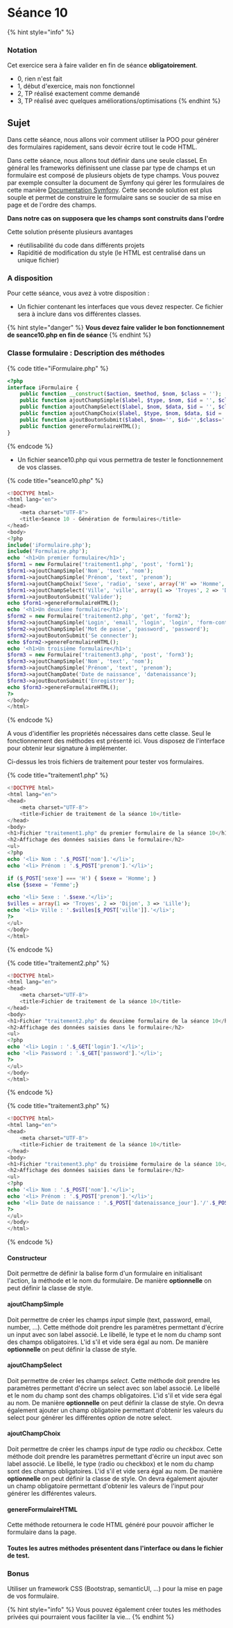 # Séance 10

{% hint style="info" %}
### Notation

Cet exercice sera à faire valider en fin de séance **obligatoirement**.

* 0, rien n'est fait
* 1, début d'exercice, mais non fonctionnel
* 2, TP réalisé exactement comme demandé
* 3, TP réalisé avec quelques améliorations/optimisations
{% endhint %}

## Sujet

Dans cette séance, nous allons voir comment utiliser la POO pour générer des formulaires rapidement, sans devoir écrire tout le code HTML.

Dans cette séance, nous allons tout définir dans une seule classeL En général les frameworks définissent une classe par type de champs et un formulaire est composé de plusieurs objets de type champs. Vous pouvez par exemple consulter la document de Symfony qui gérer les formulaires de cette manière [Documentation Symfony](https://symfony.com/doc/current/reference/forms/types.html). Cette seconde solution est plus souple et permet de construire le formulaire sans se soucier de sa mise en page et de l'ordre des champs.

**Dans notre cas on supposera que les champs sont construits dans l'ordre**

Cette solution présente plusieurs avantages

* réutilisabilité du code dans différents projets
* Rapiditié de modification du style \(le HTML est centralisé dans un unique fichier\)

### A disposition

Pour cette séance, vous avez à votre disposition :

* Un fichier contenant les interfaces que vous devez respecter. Ce fichier sera à inclure dans vos différentes classes.

{% hint style="danger" %}
**Vous devez faire valider le bon fonctionnement de seance10.php en fin de séance**
{% endhint %}

### Classe formulaire : Description des méthodes

{% code title="iFormulaire.php" %}
```php
<?php
interface iFormulaire {
    public function __construct($action, $method, $nom, $class = '');
    public function ajoutChampSimple($label, $type, $nom, $id = '', $class = '');
    public function ajoutChampSelect($label, $nom, $data, $id = '', $class = '');
    public function ajoutChampChoix($label, $type, $nom, $data, $id = '', $class = '');
    public function ajoutBoutonSubmit($label, $nom='', $id='',$class='');
    public function genereFormulaireHTML();
}
```
{% endcode %}

* Un fichier seance10.php qui vous permettra de tester le fonctionnement de vos classes.

{% code title="seance10.php" %}
```php
<!DOCTYPE html>
<html lang="en">
<head>
    <meta charset="UTF-8">
    <title>Seance 10 - Génération de formulaires</title>
</head>
<body>
<?php
include('iFormulaire.php');
include('Formulaire.php');
echo '<h1>Un premier formulaire</h1>';
$form1 = new Formulaire('traitement1.php', 'post', 'form1');
$form1->ajoutChampSimple('Nom', 'text', 'nom');
$form1->ajoutChampSimple('Prénom', 'text', 'prenom');
$form1->ajoutChampChoix('Sexe', 'radio', 'sexe', array('H' => 'Homme', 'F' => 'Femme'));
$form1->ajoutChampSelect('Ville', 'ville', array(1 => 'Troyes', 2 => 'Dijon', 3 => 'Lille'));
$form1->ajoutBoutonSubmit('Valider');
echo $form1->genereFormulaireHTML();
echo '<h1>Un deuxième formulaire</h1>';
$form2 = new Formulaire('traitement2.php', 'get', 'form2');
$form2->ajoutChampSimple('Login', 'email', 'login', 'login', 'form-control');
$form2->ajoutChampSimple('Mot de passe', 'password', 'password');
$form2->ajoutBoutonSubmit('Se connecter');
echo $form2->genereFormulaireHTML();
echo '<h1>Un troisième formulaire</h1>';
$form3 = new Formulaire('traitement3.php', 'post', 'form3');
$form3->ajoutChampSimple('Nom', 'text', 'nom');
$form3->ajoutChampSimple('Prénom', 'text', 'prenom');
$form3->ajoutChampDate('Date de naissance', 'datenaissance');
$form3->ajoutBoutonSubmit('Enregistrer');
echo $form3->genereFormulaireHTML();
?>
</body>
</html>
```
{% endcode %}

A vous d'identifier les propriétés nécessaires dans cette classe. Seul le fonctionnement des méthodes est présenté ici. Vous disposez de l'interface pour obtenir leur signature à implémenter.

Ci-dessus les trois fichiers de traitement pour tester vos formulaires.

{% code title="traitement1.php" %}
```php
<!DOCTYPE html>
<html lang="en">
<head>
    <meta charset="UTF-8">
    <title>Fichier de traitement de la séance 10</title>
</head>
<body>
<h1>Fichier "traitement1.php" du premier formulaire de la séance 10</h1>
<h2>Affichage des données saisies dans le formulaire</h2>
<ul>
<?php
echo '<li> Nom : '.$_POST['nom'].'</li>';
echo '<li> Prénom : '.$_POST['prenom'].'</li>';

if ($_POST['sexe'] === 'H') { $sexe = 'Homme'; }
else {$sexe = 'Femme';}

echo '<li> Sexe : '.$sexe.'</li>';
$villes = array(1 => 'Troyes', 2 => 'Dijon', 3 => 'Lille');
echo '<li> Ville : '.$villes[$_POST['ville']].'</li>';
?>
</ul>
</body>
</html>
```
{% endcode %}

{% code title="traitement2.php" %}
```php
<!DOCTYPE html>
<html lang="en">
<head>
    <meta charset="UTF-8">
    <title>Fichier de traitement de la séance 10</title>
</head>
<body>
<h1>Fichier "traitement2.php" du deuxième formulaire de la séance 10</h1>
<h2>Affichage des données saisies dans le formulaire</h2>
<ul>
<?php
echo '<li> Login : '.$_GET['login'].'</li>';
echo '<li> Password : '.$_GET['password'].'</li>';
?>
</ul>
</body>
</html>
```
{% endcode %}

{% code title="traitement3.php" %}
```php
<!DOCTYPE html>
<html lang="en">
<head>
    <meta charset="UTF-8">
    <title>Fichier de traitement de la séance 10</title>
</head>
<body>
<h1>Fichier "traitement3.php" du troisième formulaire de la séance 10</h1>
<h2>Affichage des données saisies dans le formulaire</h2>
<ul>
<?php
echo '<li> Nom : '.$_POST['nom'].'</li>';
echo '<li> Prénom : '.$_POST['prenom'].'</li>';
echo '<li> Date de naissance : '.$_POST['datenaissance_jour'].'/'.$_POST['datenaissance_mois'].'/'.$_POST['datenaissance_annee'].'</li>';
?>
</ul>
</body>
</html>
```
{% endcode %}

#### Constructeur

Doit permettre de définir la balise form d'un formulaire en initialisant l'action, la méthode et le nom du formulaire. De manière **optionnelle** on peut définir la classe de style.

#### ajoutChampSimple

Doit permettre de créer les champs _input_ simple \(text, password, email, number, ...\). Cette méthode doit prendre les paramètres permettant d'écrire un input avec son label associé. Le libellé, le type et le nom du champ sont des champs obligatoires. L'id s'il et vide sera égal au nom. De manière **optionnelle** on peut définir la classe de style.

#### ajoutChampSelect

Doit permettre de créer les champs _select_. Cette méthode doit prendre les paramètres permettant d'écrire un select avec son label associé. Le libellé et le nom du champ sont des champs obligatoires. L'id s'il et vide sera égal au nom. De manière **optionnelle** on peut définir la classe de style. On devra également ajouter un champ obligatoire permettant d'obtenir les valeurs du select pour générer les différentes _option_ de notre select.

#### ajoutChampChoix

Doit permettre de créer les champs _input_ de type _radio_ ou _checkbox_. Cette méthode doit prendre les paramètres permettant d'écrire un input avec son label associé. Le libellé, le type \(radio ou checkbox\) et le nom du champ sont des champs obligatoires. L'id s'il et vide sera égal au nom. De manière **optionnelle** on peut définir la classe de style. On devra également ajouter un champ obligatoire permettant d'obtenir les valeurs de l'input pour générer les différentes valeurs.

#### genereFormulaireHTML

Cette méthode retournera le code HTML généré pour pouvoir afficher le formulaire dans la page.

#### Toutes les autres méthodes présentent dans l'interface ou dans le fichier de test.

### Bonus

Utiliser un framework CSS \(Bootstrap, semanticUI, ...\) pour la mise en page de vos formulaire.

{% hint style="info" %}
Vous pouvez également créer toutes les méthodes privées qui pourraient vous faciliter la vie...
{% endhint %}

